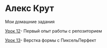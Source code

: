 # Алекс Крут
Мои домашние задания

[Урок 12](https://alexkrut67.github.io/lesson_12/ "Работа с репозиторием")- Первый опыт работы с репозиторием

[Урок 13](https://alexkrut67.github.io/lesson_13/ "pixePerfect")- Верстка формы с ПиксельПерфект
